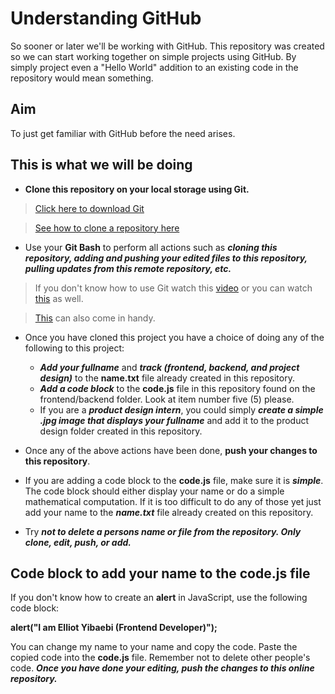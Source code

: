 # Understanding GitHub
So sooner or later we'll be working with GitHub. This repository was created so we can start working together on simple projects using GitHub. By simply project even a "Hello World" 
addition to an existing code in the repository would mean something.

## Aim

To just get familiar with GitHub before the need arises.

## This is what we will be doing

- **Clone this repository on your local storage using Git.**
> [Click here to download Git](https://git-scm.com/downloads)

> [See how to clone a repository here](https://docs.github.com/en/github/creating-cloning-and-archiving-repositories/cloning-a-repository)

- Use your **Git Bash** to perform all actions such as ***cloning this repository, adding and pushing your edited files to this repository, pulling updates from this remote repository, etc.***
> If you don't know how to use Git watch this [video](https://www.youtube.com/watch?v=SWYqp7iY_Tc&t=26s) or  you can watch [this](https://www.youtube.com/watch?v=0fKg7e37bQE&t=99s) as well.

> [This](https://medium.com/appcoda-tutorials/understanding-git-version-control-and-learn-how-to-use-it-in-xcode-1bb29c10fc2d) can also come in handy.


- Once you have cloned this project you have a choice of doing any of the following to this project:
  - ***Add your fullname*** and ***track (frontend, backend, and project design)*** to the **name.txt** file already created in this repository.
  - ***Add a code block*** to the **code.js** file in this repository found on the frontend/backend folder. Look at item number five (5) please.
  - If you are a ***product design intern***, you could simply ***create a simple .jpg image that displays your fullname*** 
  and add it to the product design folder created in this repository.
  
- Once any of the above actions have been done, **push your changes to this repository**.

- If you are adding a code block to the **code.js** file, make sure it is ***simple***. The code block should either display your name or do a simple mathematical computation. 
If it is too difficult to do any of those yet just add your name to the ***name.txt*** file already created on this repository.

- Try ***not to delete a persons name or file from the repository. Only clone, edit, push, or add.***




## Code block to add your name to the code.js file
If you don't know how to create an **alert** in JavaScript, use the following code block:

**alert("I am Elliot Yibaebi (Frontend Developer)");**

You can change my name to your name and copy the code. Paste the copied code into the **code.js** file. Remember not to delete other people's code. 
***Once you have done your editing, push the changes to this online repository.***

